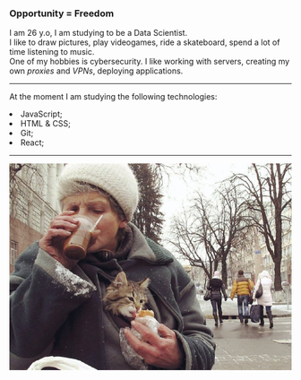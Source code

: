 ### Opportunity = Freedom

<p>I am 26 y.o, I am studying to be a Data Scientist.<br>
I like to draw pictures, play videogames, ride a skateboard, spend a lot of time listening to music.<br>
One of my hobbies is cybersecurity. I like working with servers, creating my own <i>proxies</i> and <i>VPNs</i>, deploying applications.</p>
<hr><p>At the moment I am studying the following technologies:</p>
<li>JavaScript;</li>
<li>HTML & CSS;</li>
<li>Git;</li>
<li>React;</li>
<hr>
<img src="https://github.com/whiteyod/whiteyod/blob/main/photo1658106827.jpeg">
